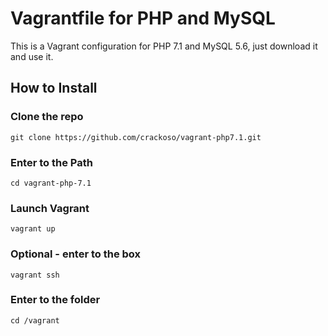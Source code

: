 # Vagrantfile for PHP and MySQL

This is a Vagrant configuration for PHP 7.1 and MySQL 5.6, just download it and use it. 

## How to Install

### Clone the repo
```git clone https://github.com/crackoso/vagrant-php7.1.git ```
### Enter to the Path
```cd vagrant-php-7.1```
### Launch Vagrant
```vagrant up```
### Optional - enter to the box 
```vagrant ssh```
### Enter to the folder
```cd /vagrant```
